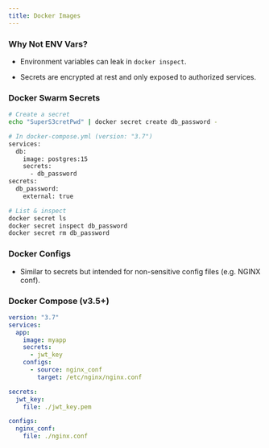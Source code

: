 ```yaml
---
title: Docker Images
---
```


### Why Not ENV Vars?

- Environment variables can leak in `docker inspect`.
    
- Secrets are encrypted at rest and only exposed to authorized services.
    

### Docker Swarm Secrets

```bash
# Create a secret
echo "SuperS3cretPwd" | docker secret create db_password -

# In docker-compose.yml (version: "3.7")
services:
  db:
    image: postgres:15
    secrets:
      - db_password
secrets:
  db_password:
    external: true
```

```bash
# List & inspect
docker secret ls
docker secret inspect db_password
docker secret rm db_password
```

### Docker Configs

- Similar to secrets but intended for non-sensitive config files (e.g. NGINX conf).

### Docker Compose (v3.5+)

```yaml
version: "3.7"
services:
  app:
    image: myapp
    secrets:
      - jwt_key
    configs:
      - source: nginx_conf
        target: /etc/nginx/nginx.conf

secrets:
  jwt_key:
    file: ./jwt_key.pem

configs:
  nginx_conf:
    file: ./nginx.conf
```
